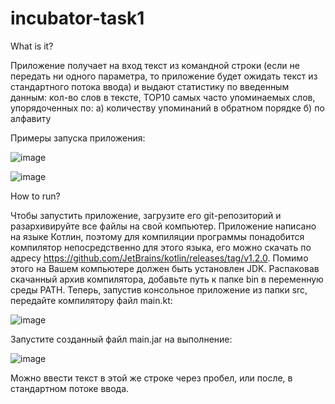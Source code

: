 # incubator-task1

What is it?

Приложение получает на вход текст из командной строки (если не передать ни одного параметра, то приложение будет ожидать текст из стандартного потока ввода) и выдают статистику по введенным данным: кол-во слов в тексте, TOP10 самых часто упоминаемых слов, упорядоченных по:
а) количеству упоминаний в обратном порядке
б) по алфавиту

Примеры запуска приложения:

![image](https://user-images.githubusercontent.com/47719089/59107208-50fbf280-8962-11e9-99b2-1a18fbe83bbf.png)

![image](https://user-images.githubusercontent.com/47719089/59107866-be5c5300-8963-11e9-9761-3fdb3a4d8c5a.png)

How to run?

Чтобы запустить приложение, загрузите его git-репозиторий и разархивируйте все файлы на свой компьютер. 
Приложение написано на языке Котлин, поэтому для компиляции программы понадобится компилятор непосредственно для этого языка, его можно скачать по адресу https://github.com/JetBrains/kotlin/releases/tag/v1.2.0. Помимо этого на Вашем компьютере должен быть установлен JDK.
Распаковав скачанный архив компилятора, добавьте путь к папке bin в переменную среды PATH.
Теперь, запустив консольное приложение из папки src, передайте компилятору файл main.kt: 

![image](https://user-images.githubusercontent.com/47719089/59108688-bac9cb80-8965-11e9-8b21-258184c5ee6d.png)

Запустите созданный файл main.jar на выполнение:

![image](https://user-images.githubusercontent.com/47719089/59108809-f9f81c80-8965-11e9-803f-5c88c871bf0c.png)

Можно ввести текст в этой же строке через пробел, или после, в стандартном потоке ввода.

